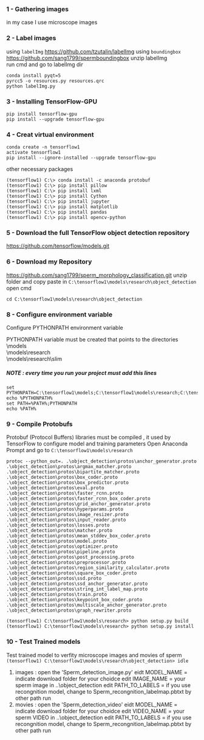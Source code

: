 ### 1 - Gathering images
in my case I use microscope images

### 2 - Label images 
using `labelImg` https://github.com/tzutalin/labelImg
using `boundingbox` https://github.com/sang1799/spermboundingbox
unzip labelImg\
run cmd and go to labelImg dir
```
conda install pyqt=5 
pyrcc5 -o resources.py resources.qrc
python labelImg.py
```

### 3 - Installing TensorFlow-GPU
```
pip install tensorflow-gpu 
pip install --upgrade tensorflow-gpu
```

### 4 - Creat virtual environment 
```
conda create -n tensorflow1 
activate tensorflow1 
pip install --ignore-installed --upgrade tensorflow-gpu

```
  other necessary packages
```
(tensorflow1) C:\> conda install -c anaconda protobuf 
(tensorflow1) C:\> pip install pillow 
(tensorflow1) C:\> pip install lxml 
(tensorflow1) C:\> pip install Cython 
(tensorflow1) C:\> pip install jupyter 
(tensorflow1) C:\> pip install matplotlib 
(tensorflow1) C:\> pip install pandas 
(tensorflow1) C:\> pip install opencv-python 
```

### 5 - Download the full TensorFlow object detection repository
https://github.com/tensorflow/models.git

### 6 - Download  my Repository 
https://github.com/sang1799/sperm_morphology_classification.git
unzip folder and copy paste in `C:\tensorflow1\models\research\object_detection`
open cmd
```
cd C:\tensorflow1\models\research\object_detection
```

### 8 - Configure environment variable
Configure PYTHONPATH environment variable

PYTHONPATH variable must be created that points to the directories
\models \
\models\research \
\models\research\slim  
##### NOTE : every time you run your project must add this lines
```
set PYTHONPATH=C:\tensorflow1\models;C:\tensorflow1\models\research;C:\tensorflow1\models\research\slim
echo %PYTHONPATH%
set PATH=%PATH%;PYTHONPATH
echo %PATH%
```

### 9 - Compile Protobufs
Protobuf (Protocol Buffers) libraries must be compiled , it used by TensorFlow to configure model and training parameters
Open Anaconda Prompt and go to `C:\tensorflow1\models\research`
```
protoc --python_out=. .\object_detection\protos\anchor_generator.proto .\object_detection\protos\argmax_matcher.proto .\object_detection\protos\bipartite_matcher.proto .\object_detection\protos\box_coder.proto .\object_detection\protos\box_predictor.proto .\object_detection\protos\eval.proto .\object_detection\protos\faster_rcnn.proto .\object_detection\protos\faster_rcnn_box_coder.proto .\object_detection\protos\grid_anchor_generator.proto .\object_detection\protos\hyperparams.proto .\object_detection\protos\image_resizer.proto .\object_detection\protos\input_reader.proto .\object_detection\protos\losses.proto .\object_detection\protos\matcher.proto .\object_detection\protos\mean_stddev_box_coder.proto .\object_detection\protos\model.proto .\object_detection\protos\optimizer.proto .\object_detection\protos\pipeline.proto .\object_detection\protos\post_processing.proto .\object_detection\protos\preprocessor.proto .\object_detection\protos\region_similarity_calculator.proto .\object_detection\protos\square_box_coder.proto .\object_detection\protos\ssd.proto .\object_detection\protos\ssd_anchor_generator.proto .\object_detection\protos\string_int_label_map.proto .\object_detection\protos\train.proto .\object_detection\protos\keypoint_box_coder.proto .\object_detection\protos\multiscale_anchor_generator.proto .\object_detection\protos\graph_rewriter.proto
```
```
(tensorflow1) C:\tensorflow1\models\research> python setup.py build
(tensorflow1) C:\tensorflow1\models\research> python setup.py install
```

### 10 - Test Trained models
Test trained model to verfity microscope images and movies of sperm
`(tensorflow1) C:\tensorflow1\models\research\object_detection> idle`

 1) images : open the 'Sperm_detection_image.py'
             eidt MODEL_NAME = indicate download folder for your choidce
			 edit IMAGE_NAME = your sperm image in ..\object_detection
			 edit PATH_TO_LABELS = if you use recongnition model, change to Sperm_recongnition_labelmap.pbtxt by other path
			 run
 2) movies : open the 'Sperm_detection_video'
			 eidt MODEL_NAME = indicate download folder for your choidce
			 edit VIDEO_NAME = your sperm VIDEO in ..\object_detection
			 edit PATH_TO_LABELS = if you use recongnition model, change to Sperm_recongnition_labelmap.pbtxt by other path
			 run